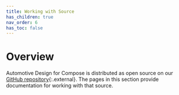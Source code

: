 ```yaml
---
title: Working with Source
has_children: true
nav_order: 6
has_toc: false
---
```


# Overview

Automotive Design for Compose is distributed as open source on our [GitHub
repository](https://github.com/google/automotive-design-compose){:.external}.
The pages in this section provide documentation for working with that source.

